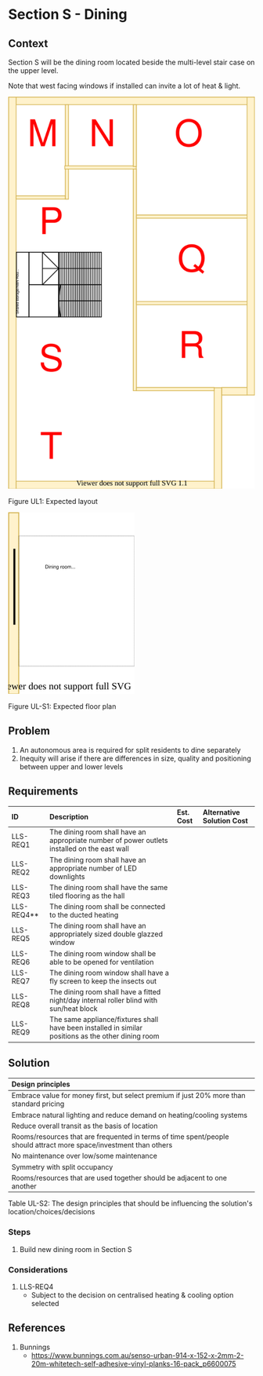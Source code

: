 # Section S - Dining

## Context

Section S will be the dining room located beside the multi-level stair case on the upper level.

Note that west facing windows if installed can invite a lot of heat & light.

![TO-BE upper-level diagram](upper-Level-TO-BE-sections.svg)

Figure UL1: Expected layout

![TO-BE upper-level Section S diagram](Upper-Level-TO-BE-section-S.svg)

Figure UL-S1: Expected floor plan


## Problem

1. An autonomous area is required for split residents to dine separately
2. Inequity will arise if there are differences in size, quality and positioning between upper and lower levels


## Requirements

|ID|Description|Est. Cost|Alternative Solution Cost|
|:---|:---|:---|:---|
|LLS-REQ1|The dining room shall have an appropriate number of power outlets installed on the east wall|||
|LLS-REQ2|The dining room shall have an appropriate number of LED downlights|||
|LLS-REQ3|The dining room shall have the same tiled flooring as the hall|||
|LLS-REQ4**|The dining room shall be connected to the ducted heating|||
|LLS-REQ5|The dining room shall have an appropriately sized double glazzed window|||
|LLS-REQ6|The dining room window shall be able to be opened for ventilation|||
|LLS-REQ7|The dining room window shall have a fly screen to keep the insects out|||
|LLS-REQ8|The dining room shall have a fitted night/day internal roller blind with sun/heat block|||
|LLS-REQ9|The same appliance/fixtures shall have been installed in similar positions as the other dining room|||


## Solution

|Design principles|
|:---|
|Embrace value for money first, but select premium if just 20% more than standard pricing|
|Embrace natural lighting and reduce demand on heating/cooling systems|
|Reduce overall transit as the basis of location|
|Rooms/resources that are frequented in terms of time spent/people should attract more space/investment than others|
|No maintenance over low/some maintenance|
|Symmetry with split occupancy|
|Rooms/resources that are used together should be adjacent to one another|

Table UL-S2: The design principles that should be influencing the solution's location/choices/decisions

### Steps

1. Build new dining room in Section S

### Considerations

1. LLS-REQ4
    - Subject to the decision on centralised heating & cooling option selected


## References

1. Bunnings
    - https://www.bunnings.com.au/senso-urban-914-x-152-x-2mm-2-20m-whitetech-self-adhesive-vinyl-planks-16-pack_p6600075